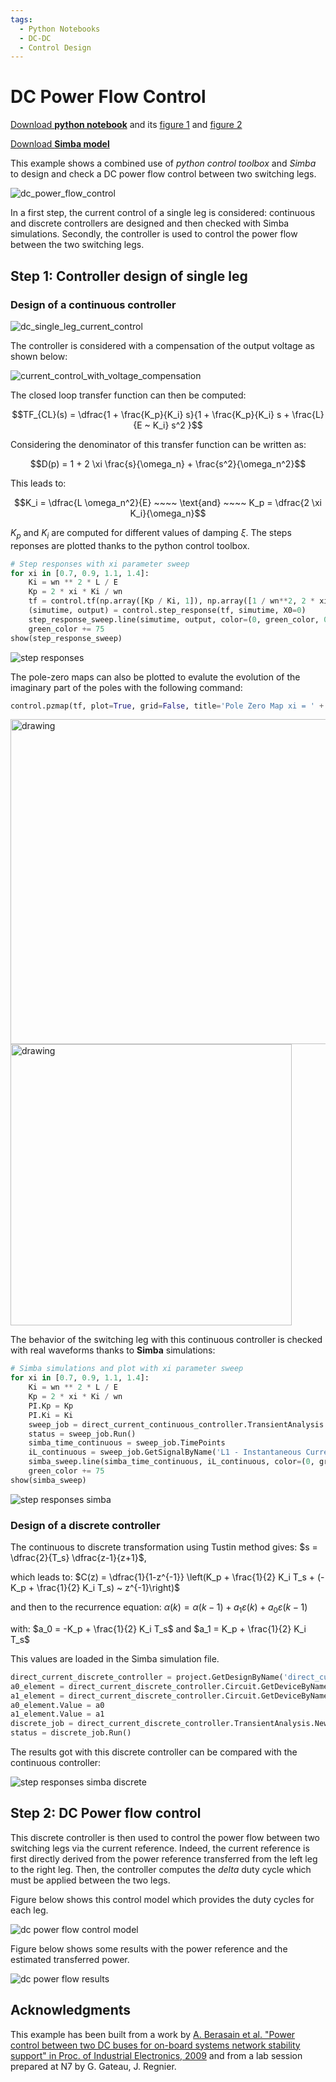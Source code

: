 ```yaml
---
tags:
  - Python Notebooks
  - DC-DC
  - Control Design
---
```


# DC Power Flow Control

[Download **python notebook**](direct_current_power_flow_control.ipynb) and its
[figure 1](fig/dc_power_flow_control.png) and
[figure 2](fig/current_control_with_voltage_compensation.png) 

[Download **Simba model**](direct_current_power_flow_control.jsimba)

This example shows a combined use of *python control toolbox* and *Simba* to design and check a DC power flow control between two switching legs.

![dc_power_flow_control](fig/dc_power_flow_control.png)

In a first step, the current control of a single leg is considered: continuous and discrete controllers are designed and then checked with Simba simulations. Secondly, the controller is used to control the power flow between the two switching legs.

## Step 1: Controller design of single leg

### Design of a continuous controller

![dc_single_leg_current_control](fig/dc_single_leg_current_control.png)


The controller is considered with a compensation of the output voltage as shown below:

![current_control_with_voltage_compensation](fig/current_control_with_voltage_compensation.png)

The closed loop transfer function can then be computed:

$$TF_{CL}(s) = \dfrac{1 + \frac{K_p}{K_i} s}{1 + \frac{K_p}{K_i} s + \frac{L}{E ~ K_i} s^2 }$$

Considering the denominator of this transfer function can be written as:

$$D(p) = 1 + 2 \xi \frac{s}{\omega_n} + \frac{s^2}{\omega_n^2}$$

This leads to:

$$K_i = \dfrac{L \omega_n^2}{E}  ~~~~ \text{and} ~~~~  K_p = \dfrac{2 \xi K_i}{\omega_n}$$

$K_p$ and $K_i$ are computed for different values of damping $\xi$. The steps reponses are plotted thanks to the python control toolbox.

``` py
# Step responses with xi parameter sweep
for xi in [0.7, 0.9, 1.1, 1.4]:
    Ki = wn ** 2 * L / E
    Kp = 2 * xi * Ki / wn
    tf = control.tf(np.array([Kp / Ki, 1]), np.array([1 / wn**2, 2 * xi / wn, 1]))
    (simutime, output) = control.step_response(tf, simutime, X0=0)
    step_response_sweep.line(simutime, output, color=(0, green_color, 0), legend_label='xi = ' + str(xi))
    green_color += 75
show(step_response_sweep)
```

![step responses](fig/step_responses.png)


The pole-zero maps can also be plotted to evalute the evolution of the imaginary part of the poles with the following command:

``` py
control.pzmap(tf, plot=True, grid=False, title='Pole Zero Map xi = ' + str(xi))
```

<img src="pole_zero_xi07.png" alt="drawing" width="520">

<img src="pole_zero_xi14.png" alt="drawing" width="450">

The behavior of the switching leg with this continuous controller is checked with real waveforms thanks to **Simba** simulations:

``` py
# Simba simulations and plot with xi parameter sweep
for xi in [0.7, 0.9, 1.1, 1.4]:
    Ki = wn ** 2 * L / E
    Kp = 2 * xi * Ki / wn
    PI.Kp = Kp
    PI.Ki = Ki
    sweep_job = direct_current_continuous_controller.TransientAnalysis.NewJob()
    status = sweep_job.Run()
    simba_time_continuous = sweep_job.TimePoints
    iL_continuous = sweep_job.GetSignalByName('L1 - Instantaneous Current').DataPoints
    simba_sweep.line(simba_time_continuous, iL_continuous, color=(0, green_color, 0), legend_label='xi = ' + str(xi))
    green_color += 75
show(simba_sweep)
```
![step responses simba](fig/step_responses_simba.png)


### Design of a discrete controller

The continuous to discrete transformation using Tustin method gives: $s = \dfrac{2}{T_s} \dfrac{z-1}{z+1}$,

which leads to:
$C(z) = \dfrac{1}{1-z^{-1}} \left(K_p + \frac{1}{2} K_i T_s + (- K_p + \frac{1}{2} K_i T_s) ~ z^{-1}\right)$

and then to the recurrence equation:
$\alpha(k) = \alpha(k-1) + a_1 \varepsilon(k) + a_0 \varepsilon(k-1)$

with: $a_0 = -K_p + \frac{1}{2} K_i T_s$ and $a_1 = K_p + \frac{1}{2} K_i T_s$

This values are loaded in the Simba simulation file.

``` py
direct_current_discrete_controller = project.GetDesignByName('direct_current_discrete_controller')
a0_element = direct_current_discrete_controller.Circuit.GetDeviceByName('a0')
a1_element = direct_current_discrete_controller.Circuit.GetDeviceByName('a1')
a0_element.Value = a0
a1_element.Value = a1
discrete_job = direct_current_discrete_controller.TransientAnalysis.NewJob()
status = discrete_job.Run()
```

The results got with this discrete controller can be compared with the continuous controller:

![step responses simba discrete](fig/step_responses_simba_discrete.png)

## Step 2: DC Power flow control

This discrete controller is then used to control the power flow between two switching legs via the current reference.
Indeed, the current reference is first directly derived from the power reference transferred from the left leg to the right leg. Then, the controller computes the *delta* duty cycle which must be applied between the two legs.

Figure below shows this control model which provides the duty cycles for each leg.

![dc power flow control model](fig/dc_power_flow_control_model.png)

Figure below shows some results with the power reference and the estimated transferred power.

![dc power flow results](fig/dc_power_flow_control_results.png)


## Acknowledgments

This example has been built from a work by [A. Berasain et al. "Power control between two DC buses for on-board systems network stability support" in Proc. of Industrial Electronics, 2009](http://dx.doi.org/10.1109/IECON.2009.5415240) and from a lab session prepared at N7 by G. Gateau, J. Regnier.